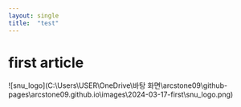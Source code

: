 ```yaml
---
layout: single
title:  "test"
---
```


# first article

![snu_logo](C:\Users\USER\OneDrive\바탕 화면\arcstone09\github-pages\arcstone09.github.io\images\2024-03-17-first\snu_logo.png)
